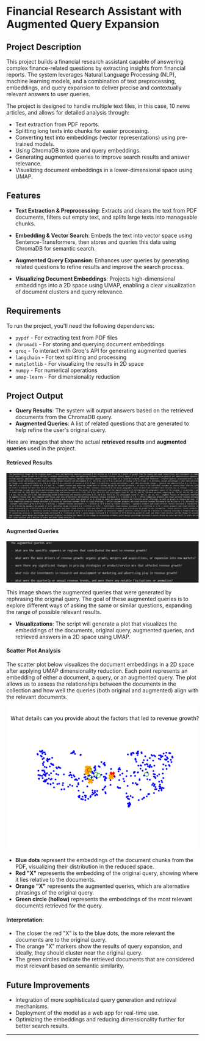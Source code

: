 # Financial Research Assistant with Augmented Query Expansion

## Project Description

This project builds a financial research assistant capable of answering complex finance-related questions by extracting insights from financial reports. The system leverages Natural Language Processing (NLP), machine learning models, and a combination of text preprocessing, embeddings, and query expansion to deliver precise and contextually relevant answers to user queries.

The project is designed to handle multiple text files, in this case, 10 news articles, and allows for detailed analysis through:

- Text extraction from PDF reports.
- Splitting long texts into chunks for easier processing.
- Converting text into embeddings (vector representations) using pre-trained models.
- Using ChromaDB to store and query embeddings.
- Generating augmented queries to improve search results and answer relevance.
- Visualizing document embeddings in a lower-dimensional space using UMAP.

## Features

- **Text Extraction & Preprocessing**: Extracts and cleans the text from PDF documents, filters out empty text, and splits large texts into manageable chunks.
  
- **Embedding & Vector Search**: Embeds the text into vector space using Sentence-Transformers, then stores and queries this data using ChromaDB for semantic search.
  
- **Augmented Query Expansion**: Enhances user queries by generating related questions to refine results and improve the search process.
  
- **Visualizing Document Embeddings**: Projects high-dimensional embeddings into a 2D space using UMAP, enabling a clear visualization of document clusters and query relevance.
  
## Requirements

To run the project, you'll need the following dependencies:

- `pypdf` - For extracting text from PDF files
- `chromadb` - For storing and querying document embeddings
- `groq` - To interact with Groq's API for generating augmented queries
- `langchain` - For text splitting and processing
- `matplotlib` - For visualizing the results in 2D space
- `numpy` - For numerical operations
- `umap-learn` - For dimensionality reduction

## Project Output

- **Query Results**: The system will output answers based on the retrieved documents from the ChromaDB query.
- **Augmented Queries**: A list of related questions that are generated to help refine the user's original query.

Here are images that show the actual **retrieved results** and **augmented queries** used in the project.

#### Retrieved Results
![Retrieved Results](/hypothetical_answer.png)

#### Augmented Queries
![Augmented Queries](/Augumented_queries.png)

This image shows the augmented queries that were generated by rephrasing the original query. The goal of these augmented queries is to explore different ways of asking the same or similar questions, expanding the range of possible relevant results.

- **Visualizations**: The script will generate a plot that visualizes the embeddings of the documents, original query, augmented queries, and retrieved answers in a 2D space using UMAP.

#### Scatter Plot Analysis

The scatter plot below visualizes the document embeddings in a 2D space after applying UMAP dimensionality reduction. Each point represents an embedding of either a document, a query, or an augmented query. The plot allows us to assess the relationships between the documents in the collection and how well the queries (both original and augmented) align with the relevant documents.

![alt text](/Figure_1.png)

- **Blue dots** represent the embeddings of the document chunks from the PDF, visualizing their distribution in the reduced space.
- **Red "X"** represents the embedding of the original query, showing where it lies relative to the documents.
- **Orange "X"** represents the augmented queries, which are alternative phrasings of the original query.
- **Green circle (hollow)** represents the embeddings of the most relevant documents retrieved for the query.

#### Interpretation:
- The closer the red "X" is to the blue dots, the more relevant the documents are to the original query.
- The orange "X" markers show the results of query expansion, and ideally, they should cluster near the original query.
- The green circles indicate the retrieved documents that are considered most relevant based on semantic similarity.

## Future Improvements

- Integration of more sophisticated query generation and retrieval mechanisms.
- Deployment of the model as a web app for real-time use.
- Optimizing the embeddings and reducing dimensionality further for better search results.

---
